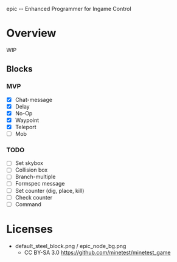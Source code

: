 
epic -- Enhanced Programmer for Ingame Control

# Overview

WIP

## Blocks

### MVP

* [x] Chat-message
* [x] Delay
* [x] No-Op
* [x] Waypoint
* [x] Teleport
* [ ] Mob

### TODO

* [ ] Set skybox
* [ ] Collision box
* [ ] Branch-multiple
* [ ] Formspec message
* [ ] Set counter (dig, place, kill)
* [ ] Check counter
* [ ] Command

# Licenses

* default_steel_block.png / epic_node_bg.png
  * CC BY-SA 3.0 https://github.com/minetest/minetest_game
